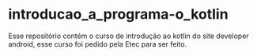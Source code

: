 # introducao_a_programa-o_kotlin
Esse repositório contém o curso de introdução ao kotlin do site developer android, esse curso foi pedido pela Etec para ser feito.
